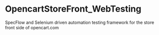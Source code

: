 # OpencartStoreFront_WebTesting
SpecFlow and Selenium driven automation testing framework for the store front side of opencart.com
